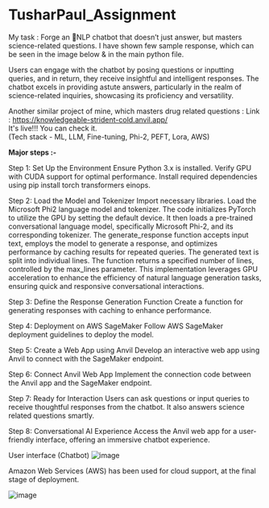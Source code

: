 # TusharPaul_Assignment
My task : Forge an 💬NLP chatbot that doesn’t just answer, but masters science-related questions.
I have shown few sample response, which can be seen in the image below & in the main python file.

Users can engage with the chatbot by posing questions or inputting queries, and in return, they receive insightful and intelligent responses. The chatbot excels in providing astute answers, particularly in the realm of science-related inquiries, showcasing its proficiency and versatility.

Another similar project of mine, which masters drug related questions :
Link : https://knowledgeable-strident-cold.anvil.app/ </br>
It's live!!! You can check it. </br>
(Tech stack - ML, LLM, Fine-tuning, Phi-2, PEFT, Lora, AWS)

**Major steps :-**

Step 1: Set Up the Environment
Ensure Python 3.x is installed.
Verify GPU with CUDA support for optimal performance.
Install required dependencies using pip install torch transformers einops.

Step 2: Load the Model and Tokenizer
Import necessary libraries.
Load the Microsoft Phi2 language model and tokenizer.
The code initializes PyTorch to utilize the GPU by setting the default device. It then loads a pre-trained conversational language model, specifically Microsoft Phi-2, and its corresponding tokenizer. The generate_response function accepts input text, employs the model to generate a response, and optimizes performance by caching results for repeated queries. The generated text is split into individual lines. The function returns a specified number of lines, controlled by the max_lines parameter. This implementation leverages GPU acceleration to enhance the efficiency of natural language generation tasks, ensuring quick and responsive conversational interactions.

Step 3: Define the Response Generation Function
Create a function for generating responses with caching to enhance performance.

Step 4: Deployment on AWS SageMaker
Follow AWS SageMaker deployment guidelines to deploy the model.

Step 5: Create a Web App using Anvil
Develop an interactive web app using Anvil to connect with the SageMaker endpoint.

Step 6: Connect Anvil Web App
Implement the connection code between the Anvil app and the SageMaker endpoint.

Step 7: Ready for Interaction
Users can ask questions or input queries to receive thoughtful responses from the chatbot. It also answers science related questions smartly.

Step 8: Conversational AI Experience
Access the Anvil web app for a user-friendly interface, offering an immersive chatbot experience.

User interface (Chatbot)
![image](https://github.com/TusharPaul01/TusharPaul_Assignment/assets/97314846/75ade90e-fa64-43e5-bff8-0cb3aa09b1b2)

Amazon Web Services (AWS) has been used for cloud support, at the final stage of deployment.

![image](https://github.com/TusharPaul01/TusharPaul_Assignment/assets/97314846/202ac531-8d0b-406b-b12a-5fb57cf29016)
